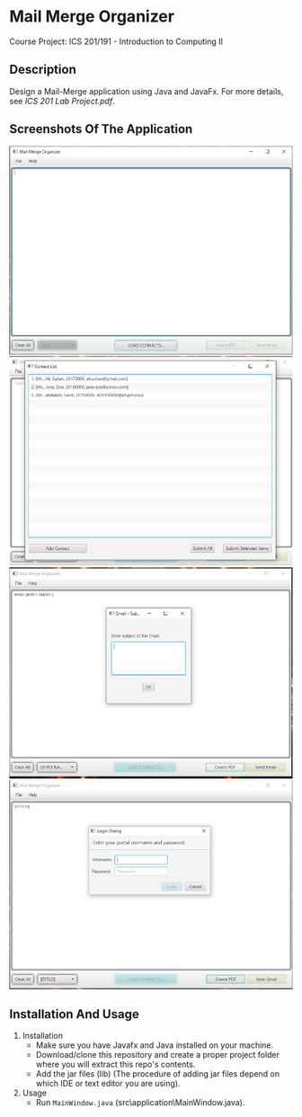 # Mail Merge Organizer
  Course Project: ICS 201/191 - Introduction to Computing II

## Description
   Design a Mail-Merge application using Java and JavaFx. For more details, see *ICS 201 Lab Project.pdf*.
  
## Screenshots Of The Application
![](images/1.PNG)
![](images/2.PNG)
![](images/3.PNG)
![](images/4.PNG)

## Installation And Usage
1. Installation
   - Make sure you have Javafx and Java installed on your machine.
   - Download/clone this repository and create a proper project folder where you will extract this repo's contents.
   - Add the jar files (lib\) (The procedure of adding jar files depend on which IDE or text editor you are using). 
2. Usage
   - Run ````MainWindow.java```` (src\application\MainWindow.java).
